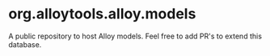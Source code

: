 # org.alloytools.alloy.models
A public repository to host Alloy models. Feel free to add PR's to extend this database.
